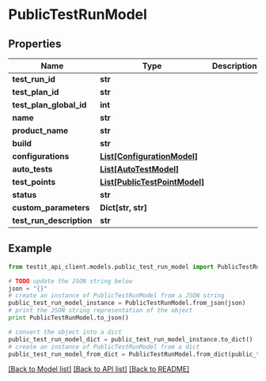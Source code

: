 # PublicTestRunModel


## Properties
Name | Type | Description | Notes
------------ | ------------- | ------------- | -------------
**test_run_id** | **str** |  | 
**test_plan_id** | **str** |  | [optional] 
**test_plan_global_id** | **int** |  | 
**name** | **str** |  | 
**product_name** | **str** |  | [optional] 
**build** | **str** |  | [optional] 
**configurations** | [**List[ConfigurationModel]**](ConfigurationModel.md) |  | 
**auto_tests** | [**List[AutoTestModel]**](AutoTestModel.md) |  | 
**test_points** | [**List[PublicTestPointModel]**](PublicTestPointModel.md) |  | 
**status** | **str** |  | 
**custom_parameters** | **Dict[str, str]** |  | [optional] 
**test_run_description** | **str** |  | [optional] 

## Example

```python
from testit_api_client.models.public_test_run_model import PublicTestRunModel

# TODO update the JSON string below
json = "{}"
# create an instance of PublicTestRunModel from a JSON string
public_test_run_model_instance = PublicTestRunModel.from_json(json)
# print the JSON string representation of the object
print PublicTestRunModel.to_json()

# convert the object into a dict
public_test_run_model_dict = public_test_run_model_instance.to_dict()
# create an instance of PublicTestRunModel from a dict
public_test_run_model_from_dict = PublicTestRunModel.from_dict(public_test_run_model_dict)
```
[[Back to Model list]](../README.md#documentation-for-models) [[Back to API list]](../README.md#documentation-for-api-endpoints) [[Back to README]](../README.md)


